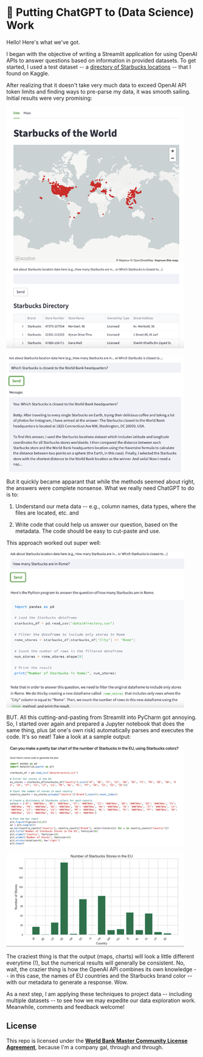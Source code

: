 # 🚀 Putting ChatGPT to (Data Science) Work

Hello! Here's what we've got.

I began with the objective of writing a Streamlit application for using OpenAI APIs to answer questions based on information in provided datasets. To get started, I used a test dataset -- a [directory of Starbucks locations](https://www.kaggle.com/datasets/starbucks/store-locations) -- that I found on Kaggle. 

After realizing that it doesn't take very much data to exceed OpenAI API token limits and finding ways to pre-parse my data, it was smooth sailing. Initial results were very promising:



![](docs/images/Botty0.png)

![](docs/images/botty1.png)



But it quickly became apparant that while the methods seemed about right, the answers were complete nonsense. What we really need ChatGPT to do is to:



1. Understand our meta data -- e.g., column names, data types, where the files are located, etc. and

2. Write code that could help us answer our question, based on the metadata. The code should be easy to cut-paste and use. 



This approach worked out super well:



![](docs/images/Botty2.png)



BUT. All this cutting-and-pasting from Streamlit into PyCharm got annoying. So, I started over again and prepared a Jupyter notebook that does the same thing, plus (at one's own risk) automatically parses and executes the code. It's so neat! Take a look at a sample output:

![](docs/images/botty3.png)

![](docs/images/botty4.png)



The craziest thing is that the output (maps, charts) will look a little different everytime (!), but the numerical results will generally be consistent. No, wait, the crazier thing is how the OpenAI API combines its own knowledge -- in this case, the names of EU countries and the Starbucks brand color -- with our metadata to generate a response. Wow.



As a next step, I am applying these techniques to project data -- including multiple datasets -- to see how we may expedite our data exploration work. Meanwhile, comments and feedback welcome!

## License

This repo is licensed under the [**World Bank Master Community License Agreement**](LICENSE.md), because I'm a company gal, through and through. 
